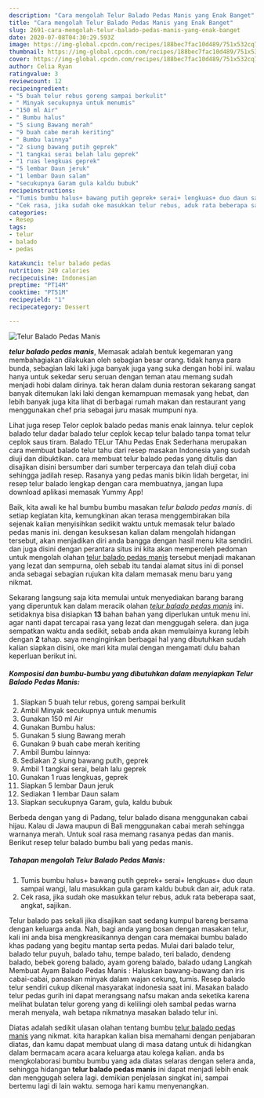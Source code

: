 ```yaml
---
description: "Cara mengolah Telur Balado Pedas Manis yang Enak Banget"
title: "Cara mengolah Telur Balado Pedas Manis yang Enak Banget"
slug: 2691-cara-mengolah-telur-balado-pedas-manis-yang-enak-banget
date: 2020-07-08T04:30:29.593Z
image: https://img-global.cpcdn.com/recipes/188bec7fac10d489/751x532cq70/telur-balado-pedas-manis-foto-resep-utama.jpg
thumbnail: https://img-global.cpcdn.com/recipes/188bec7fac10d489/751x532cq70/telur-balado-pedas-manis-foto-resep-utama.jpg
cover: https://img-global.cpcdn.com/recipes/188bec7fac10d489/751x532cq70/telur-balado-pedas-manis-foto-resep-utama.jpg
author: Celia Ryan
ratingvalue: 3
reviewcount: 12
recipeingredient:
- "5 buah telur rebus goreng sampai berkulit"
- " Minyak secukupnya untuk menumis"
- "150 ml Air"
- " Bumbu halus"
- "5 siung Bawang merah"
- "9 buah cabe merah keriting"
- " Bumbu lainnya"
- "2 siung bawang putih geprek"
- "1 tangkai serai belah lalu geprek"
- "1 ruas lengkuas geprek"
- "5 lembar Daun jeruk"
- "1 lembar Daun salam"
- "secukupnya Garam gula kaldu bubuk"
recipeinstructions:
- "Tumis bumbu halus+ bawang putih geprek+ serai+ lengkuas+ duo daun sampai wangi, lalu masukkan gula garam kaldu bubuk dan air, aduk rata."
- "Cek rasa, jika sudah oke masukkan telur rebus, aduk rata beberapa saat, angkat, sajikan."
categories:
- Resep
tags:
- telur
- balado
- pedas

katakunci: telur balado pedas 
nutrition: 249 calories
recipecuisine: Indonesian
preptime: "PT14M"
cooktime: "PT51M"
recipeyield: "1"
recipecategory: Dessert

---
```



![Telur Balado Pedas Manis](https://img-global.cpcdn.com/recipes/188bec7fac10d489/751x532cq70/telur-balado-pedas-manis-foto-resep-utama.jpg)

<b><i>telur balado pedas manis</i></b>, Memasak adalah bentuk kegemaran yang membahagiakan dilakukan oleh sebagian besar orang. tidak hanya para bunda, sebagian laki laki juga banyak juga yang suka dengan hobi ini. walau hanya untuk sekedar seru seruan dengan teman atau memang sudah menjadi hobi dalam dirinya. tak heran dalam dunia restoran sekarang sangat banyak ditemukan laki laki dengan kemampuan memasak yang hebat, dan lebih banyak juga kita lihat di berbagai rumah makan dan restaurant yang menggunakan chef pria sebagai juru masak mumpuni nya.

Lihat juga resep Telor ceplok balado pedas manis enak lainnya. telur ceplok balado telur dadar balado telur ceplok kecap telur balado tanpa tomat telur ceplok saus tiram. Balado TELur TAhu Pedas Enak Sederhana merupakan cara membuat balado telur tahu dari resep masakan Indonesia yang sudah diuji dan dibuktikan. cara membuat telur balado pedas yang ditulis dan disajikan disini bersumber dari sumber terpercaya dan telah diuji coba sehingga jadilah resep. Rasanya yang pedas manis bikin lidah bergetar, ini resep telur balado lengkap dengan cara membuatnya, jangan lupa download aplikasi memasak Yummy App!

Baik, kita awali ke hal bumbu bumbu masakan <i>telur balado pedas manis</i>. di setiap kegiatan kita, kemungkinan akan terasa menggembirakan bila sejenak kalian menyisihkan sedikit waktu untuk memasak telur balado pedas manis ini. dengan kesuksesan kalian dalam mengolah hidangan tersebut, akan menjadikan diri anda bangga dengan hasil menu kita sendiri. dan juga disini dengan perantara situs ini kita akan memperoleh pedoman untuk mengolah olahan <u>telur balado pedas manis</u> tersebut menjadi makanan yang lezat dan sempurna, oleh sebab itu tandai alamat situs ini di ponsel anda sebagai sebagian rujukan kita dalam memasak menu baru yang nikmat.


Sekarang langsung saja kita memulai untuk menyediakan barang barang yang diperuntuk kan dalam meracik olahan <u><i>telur balado pedas manis</i></u> ini. setidaknya bisa disiapkan <b>13</b> bahan bahan yang diperlukan untuk menu ini. agar nanti dapat tercapai rasa yang lezat dan menggugah selera. dan juga sempatkan waktu anda sedikit, sebab anda akan memulainya kurang lebih dengan <b>2</b> tahap. saya menginginkan berbagai hal yang dibutuhkan sudah kalian siapkan disini, oke mari kita mulai dengan mengamati dulu bahan keperluan berikut ini.

<!--inarticleads1-->

##### Komposisi dan bumbu-bumbu yang dibutuhkan dalam menyiapkan Telur Balado Pedas Manis:

1. Siapkan 5 buah telur rebus, goreng sampai berkulit
1. Ambil  Minyak secukupnya untuk menumis
1. Gunakan 150 ml Air
1. Gunakan  Bumbu halus:
1. Gunakan 5 siung Bawang merah
1. Gunakan 9 buah cabe merah keriting
1. Ambil  Bumbu lainnya:
1. Sediakan 2 siung bawang putih, geprek
1. Ambil 1 tangkai serai, belah lalu geprek
1. Gunakan 1 ruas lengkuas, geprek
1. Siapkan 5 lembar Daun jeruk
1. Sediakan 1 lembar Daun salam
1. Siapkan secukupnya Garam, gula, kaldu bubuk


Berbeda dengan yang di Padang, telur balado disana menggunakan cabai hijau. Kalau di Jawa maupun di Bali menggunakan cabai merah sehingga warnanya merah. Untuk soal rasa memang rasanya pedas dan manis. Berikut resep telur balado bumbu bali yang pedas manis. 

<!--inarticleads2-->

##### Tahapan mengolah Telur Balado Pedas Manis:

1. Tumis bumbu halus+ bawang putih geprek+ serai+ lengkuas+ duo daun sampai wangi, lalu masukkan gula garam kaldu bubuk dan air, aduk rata.
1. Cek rasa, jika sudah oke masukkan telur rebus, aduk rata beberapa saat, angkat, sajikan.


Telur balado pas sekali jika disajikan saat sedang kumpul bareng bersama dengan keluarga anda. Nah, bagi anda yang bosan dengan masakan telur, kali ini anda bisa mengkreasikannya dengan cara memakai bumbu balado khas padang yang begitu mantap serta pedas. Mulai dari balado telur, balado telur puyuh, balado tahu, tempe balado, teri balado, dendeng balado, bebek goreng balado, ayam goreng balado, balado udang Langkah Membuat Ayam Balado Pedas Manis : Haluskan bawang-bawang dan iris cabai-cabai, panaskan minyak dalam wajan cekung, tumis. Resep balado telur sendiri cukup dikenal masyarakat indonesia saat ini. Masakan balado telur pedas gurih ini dapat merangsang nafsu makan anda seketika karena melihat bulatan telur goreng yang di kelilingi oleh sambal pedas warna merah menyala, wah betapa nikmatnya masakan balado telur ini. 

Diatas adalah sedikit ulasan olahan tentang bumbu <u>telur balado pedas manis</u> yang nikmat. kita harapkan kalian bisa memahami dengan penjabaran diatas, dan kamu dapat membuat ulang di masa datang untuk di hidangkan dalam bermacam acara acara keluarga atau kolega kalian. anda bs mengkolaborasi bumbu bumbu yang ada diatas selaras dengan selera anda, sehingga hidangan <b>telur balado pedas manis</b> ini dapat menjadi lebih enak dan menggugah selera lagi. demikian penjelasan singkat ini, sampai bertemu lagi di lain waktu. semoga hari kamu menyenangkan.
